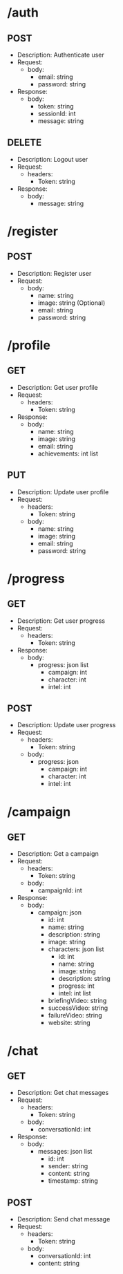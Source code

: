 # /auth
## POST
- Description: Authenticate user
- Request:
    - body:
        - email: string
        - password: string
- Response:
    - body:
        - token: string
        - sessionId: int
        - message: string

## DELETE
- Description: Logout user
- Request:
    - headers:
        - Token: string
- Response:
    - body:
        - message: string

# /register
## POST
- Description: Register user
- Request:
    - body:
        - name: string
        - image: string (Optional)
        - email: string
        - password: string

# /profile
## GET
- Description: Get user profile
- Request:
    - headers:
        - Token: string
- Response:
    - body:
        - name: string
        - image: string
        - email: string
        - achievements: int list

## PUT
- Description: Update user profile
- Request:
    - headers:
        - Token: string
    - body:
        - name: string
        - image: string
        - email: string
        - password: string

# /progress
## GET
- Description: Get user progress
- Request:
    - headers:
        - Token: string
- Response:
    - body:
        - progress: json list
            - campaign: int
            - character: int
            - intel: int

## POST
- Description: Update user progress
- Request:
    - headers:
        - Token: string
    - body:
        - progress: json
            - campaign: int
            - character: int
            - intel: int

# /campaign
## GET
- Description: Get a campaign
- Request:
    - headers:
        - Token: string
    - body:
        - campaignId: int
- Response:
    - body:
        - campaign: json
            - id: int
            - name: string
            - description: string
            - image: string
            - characters: json list
                - id: int
                - name: string
                - image: string
                - description: string
                - progress: int
                - intel: int list
            - briefingVideo: string
            - successVideo: string
            - failureVideo: string
            - website: string

# /chat
## GET
- Description: Get chat messages
- Request:
    - headers:
        - Token: string
    - body:
        - conversationId: int
- Response:
    - body:
        - messages: json list
            - id: int
            - sender: string
            - content: string
            - timestamp: string

## POST
- Description: Send chat message
- Request:
    - headers:
        - Token: string
    - body:
        - conversationId: int
        - content: string